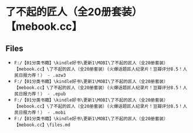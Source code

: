 # 了不起的匠人（全20册套装）【mebook.cc】

## Files

- `F:/【01分类书籍】\kindle好书\更新1\MOBI\了不起的匠人（全20册套装）【mebook.cc】\了不起的匠人（全20册套装）(火爆话题匠人纪录片！豆瓣评分8.5！人民日报力荐！） - .azw3`
- `F:/【01分类书籍】\kindle好书\更新1\MOBI\了不起的匠人（全20册套装）【mebook.cc】\了不起的匠人（全20册套装）(火爆话题匠人纪录片！豆瓣评分8.5！人民日报力荐！） - .epub`
- `F:/【01分类书籍】\kindle好书\更新1\MOBI\了不起的匠人（全20册套装）【mebook.cc】\了不起的匠人（全20册套装）(火爆话题匠人纪录片！豆瓣评分8.5！人民日报力荐！） - .mobi`
- `F:/【01分类书籍】\kindle好书\更新1\MOBI\了不起的匠人（全20册套装）【mebook.cc】\files.md`
